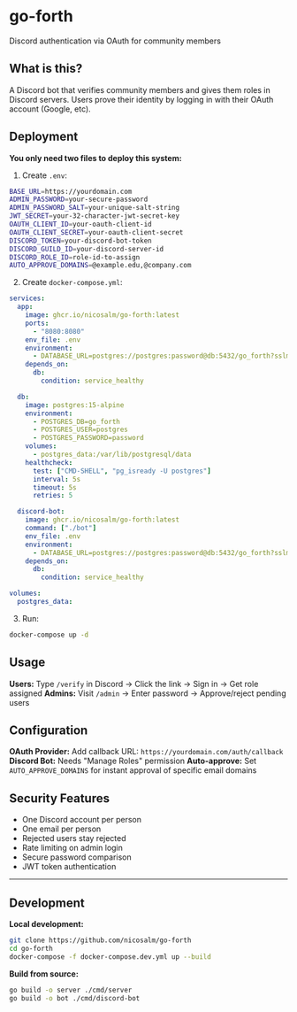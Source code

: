 # go-forth

Discord authentication via OAuth for community members

## What is this?

A Discord bot that verifies community members and gives them roles in Discord servers. Users prove their identity by logging in with their OAuth account (Google, etc).

## Deployment

**You only need two files to deploy this system:**

1. Create `.env`:
```bash
BASE_URL=https://yourdomain.com
ADMIN_PASSWORD=your-secure-password
ADMIN_PASSWORD_SALT=your-unique-salt-string
JWT_SECRET=your-32-character-jwt-secret-key
OAUTH_CLIENT_ID=your-oauth-client-id
OAUTH_CLIENT_SECRET=your-oauth-client-secret
DISCORD_TOKEN=your-discord-bot-token
DISCORD_GUILD_ID=your-discord-server-id
DISCORD_ROLE_ID=role-id-to-assign
AUTO_APPROVE_DOMAINS=@example.edu,@company.com
```

2. Create `docker-compose.yml`:
```yaml
services:
  app:
    image: ghcr.io/nicosalm/go-forth:latest
    ports:
      - "8080:8080"
    env_file: .env
    environment:
      - DATABASE_URL=postgres://postgres:password@db:5432/go_forth?sslmode=disable
    depends_on:
      db:
        condition: service_healthy

  db:
    image: postgres:15-alpine
    environment:
      - POSTGRES_DB=go_forth
      - POSTGRES_USER=postgres
      - POSTGRES_PASSWORD=password
    volumes:
      - postgres_data:/var/lib/postgresql/data
    healthcheck:
      test: ["CMD-SHELL", "pg_isready -U postgres"]
      interval: 5s
      timeout: 5s
      retries: 5

  discord-bot:
    image: ghcr.io/nicosalm/go-forth:latest
    command: ["./bot"]
    env_file: .env
    environment:
      - DATABASE_URL=postgres://postgres:password@db:5432/go_forth?sslmode=disable
    depends_on:
      db:
        condition: service_healthy

volumes:
  postgres_data:
```

3. Run:
```bash
docker-compose up -d
```

## Usage

**Users:** Type `/verify` in Discord → Click the link → Sign in → Get role assigned
**Admins:** Visit `/admin` → Enter password → Approve/reject pending users

## Configuration

**OAuth Provider:** Add callback URL: `https://yourdomain.com/auth/callback`
**Discord Bot:** Needs "Manage Roles" permission
**Auto-approve:** Set `AUTO_APPROVE_DOMAINS` for instant approval of specific email domains

## Security Features

- One Discord account per person
- One email per person
- Rejected users stay rejected
- Rate limiting on admin login
- Secure password comparison
- JWT token authentication

---

## Development

**Local development:**
```bash
git clone https://github.com/nicosalm/go-forth
cd go-forth
docker-compose -f docker-compose.dev.yml up --build
```

**Build from source:**
```bash
go build -o server ./cmd/server
go build -o bot ./cmd/discord-bot
```
